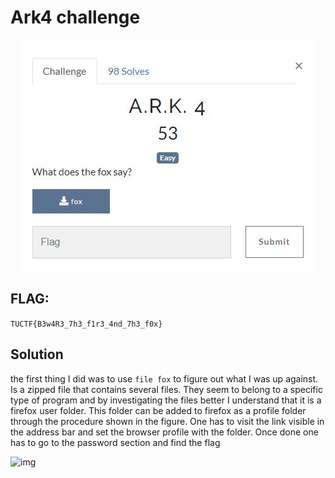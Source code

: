 # Ark4 challenge
<p align="center">
  <img src="Attachments/Description.jpg" />
</p>


## FLAG:
`TUCTF{B3w4R3_7h3_f1r3_4nd_7h3_f0x}`

## Solution

the first thing I did was to use `file fox` to figure out what I was up against. Is a zipped file that contains several files. They seem to belong to a specific type of program and by investigating the files better I understand that it is a firefox user folder. This folder can be added to firefox as a profile folder through the procedure shown in the figure. One has to visit the link visible in the address bar and set the browser profile with the folder. Once done one has to go to the password section and find the flag

![img](D:\download\ctf\other_ctf\templateCTF\TUCTF2023\Ark4\attachments\image.png)

